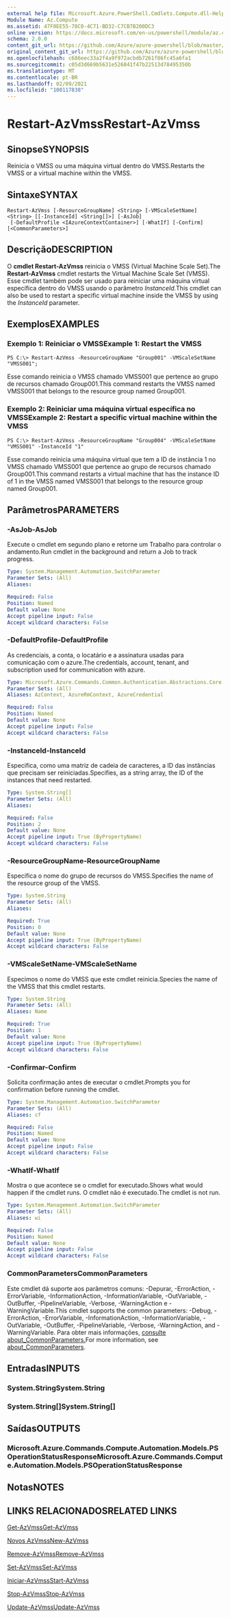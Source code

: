 ```yaml
---
external help file: Microsoft.Azure.PowerShell.Cmdlets.Compute.dll-Help.xml
Module Name: Az.Compute
ms.assetid: 47F0EE55-78C0-4C71-BD32-C7CB7B200DC3
online version: https://docs.microsoft.com/en-us/powershell/module/az.compute/restart-azvmss
schema: 2.0.0
content_git_url: https://github.com/Azure/azure-powershell/blob/master/src/Compute/Compute/help/Restart-AzVmss.md
original_content_git_url: https://github.com/Azure/azure-powershell/blob/master/src/Compute/Compute/help/Restart-AzVmss.md
ms.openlocfilehash: c686eec33a2f4a9f972acbdb7261f86fc45a6fa1
ms.sourcegitcommit: c05d3d669b5631e526841f47b22513d78495350b
ms.translationtype: MT
ms.contentlocale: pt-BR
ms.lasthandoff: 02/09/2021
ms.locfileid: "100117838"
---
```

# <span data-ttu-id="e9c8a-101">Restart-AzVmss</span><span class="sxs-lookup"><span data-stu-id="e9c8a-101">Restart-AzVmss</span></span>

## <span data-ttu-id="e9c8a-102">Sinopse</span><span class="sxs-lookup"><span data-stu-id="e9c8a-102">SYNOPSIS</span></span>
<span data-ttu-id="e9c8a-103">Reinicia o VMSS ou uma máquina virtual dentro do VMSS.</span><span class="sxs-lookup"><span data-stu-id="e9c8a-103">Restarts the VMSS or a virtual machine within the VMSS.</span></span>

## <span data-ttu-id="e9c8a-104">Sintaxe</span><span class="sxs-lookup"><span data-stu-id="e9c8a-104">SYNTAX</span></span>

```
Restart-AzVmss [-ResourceGroupName] <String> [-VMScaleSetName] <String> [[-InstanceId] <String[]>] [-AsJob]
 [-DefaultProfile <IAzureContextContainer>] [-WhatIf] [-Confirm] [<CommonParameters>]
```

## <span data-ttu-id="e9c8a-105">Descrição</span><span class="sxs-lookup"><span data-stu-id="e9c8a-105">DESCRIPTION</span></span>
<span data-ttu-id="e9c8a-106">O **cmdlet Restart-AzVmss** reinicia o VMSS (Virtual Machine Scale Set).</span><span class="sxs-lookup"><span data-stu-id="e9c8a-106">The **Restart-AzVmss** cmdlet restarts the Virtual Machine Scale Set (VMSS).</span></span>
<span data-ttu-id="e9c8a-107">Esse cmdlet também pode ser usado para reiniciar uma máquina virtual específica dentro do VMSS usando o parâmetro *InstanceId.*</span><span class="sxs-lookup"><span data-stu-id="e9c8a-107">This cmdlet can also be used to restart a specific virtual machine inside the VMSS by using the *InstanceId* parameter.</span></span>

## <span data-ttu-id="e9c8a-108">Exemplos</span><span class="sxs-lookup"><span data-stu-id="e9c8a-108">EXAMPLES</span></span>

### <span data-ttu-id="e9c8a-109">Exemplo 1: Reiniciar o VMSS</span><span class="sxs-lookup"><span data-stu-id="e9c8a-109">Example 1: Restart the VMSS</span></span>
```
PS C:\> Restart-AzVmss -ResourceGroupName "Group001" -VMScaleSetName "VMSS001";
```

<span data-ttu-id="e9c8a-110">Esse comando reinicia o VMSS chamado VMSS001 que pertence ao grupo de recursos chamado Group001.</span><span class="sxs-lookup"><span data-stu-id="e9c8a-110">This command restarts the VMSS named VMSS001 that belongs to the resource group named Group001.</span></span>

### <span data-ttu-id="e9c8a-111">Exemplo 2: Reiniciar uma máquina virtual específica no VMSS</span><span class="sxs-lookup"><span data-stu-id="e9c8a-111">Example 2: Restart a specific virtual machine within the VMSS</span></span>
```
PS C:\> Restart-AzVmss -ResourceGroupName "Group004" -VMScaleSetName "VMSS001" -InstanceId "1"
```

<span data-ttu-id="e9c8a-112">Esse comando reinicia uma máquina virtual que tem a ID de instância 1 no VMSS chamado VMSS001 que pertence ao grupo de recursos chamado Group001.</span><span class="sxs-lookup"><span data-stu-id="e9c8a-112">This command restarts a virtual machine that has the instance ID of 1 in the VMSS named VMSS001 that belongs to the resource group named Group001.</span></span>

## <span data-ttu-id="e9c8a-113">Parâmetros</span><span class="sxs-lookup"><span data-stu-id="e9c8a-113">PARAMETERS</span></span>

### <span data-ttu-id="e9c8a-114">-AsJob</span><span class="sxs-lookup"><span data-stu-id="e9c8a-114">-AsJob</span></span>
<span data-ttu-id="e9c8a-115">Execute o cmdlet em segundo plano e retorne um Trabalho para controlar o andamento.</span><span class="sxs-lookup"><span data-stu-id="e9c8a-115">Run cmdlet in the background and return a Job to track progress.</span></span>

```yaml
Type: System.Management.Automation.SwitchParameter
Parameter Sets: (All)
Aliases:

Required: False
Position: Named
Default value: None
Accept pipeline input: False
Accept wildcard characters: False
```

### <span data-ttu-id="e9c8a-116">-DefaultProfile</span><span class="sxs-lookup"><span data-stu-id="e9c8a-116">-DefaultProfile</span></span>
<span data-ttu-id="e9c8a-117">As credenciais, a conta, o locatário e a assinatura usadas para comunicação com o azure.</span><span class="sxs-lookup"><span data-stu-id="e9c8a-117">The credentials, account, tenant, and subscription used for communication with azure.</span></span>

```yaml
Type: Microsoft.Azure.Commands.Common.Authentication.Abstractions.Core.IAzureContextContainer
Parameter Sets: (All)
Aliases: AzContext, AzureRmContext, AzureCredential

Required: False
Position: Named
Default value: None
Accept pipeline input: False
Accept wildcard characters: False
```

### <span data-ttu-id="e9c8a-118">-InstanceId</span><span class="sxs-lookup"><span data-stu-id="e9c8a-118">-InstanceId</span></span>
<span data-ttu-id="e9c8a-119">Especifica, como uma matriz de cadeia de caracteres, a ID das instâncias que precisam ser reiniciadas.</span><span class="sxs-lookup"><span data-stu-id="e9c8a-119">Specifies, as a string array, the ID of the instances that need restarted.</span></span>

```yaml
Type: System.String[]
Parameter Sets: (All)
Aliases:

Required: False
Position: 2
Default value: None
Accept pipeline input: True (ByPropertyName)
Accept wildcard characters: False
```

### <span data-ttu-id="e9c8a-120">-ResourceGroupName</span><span class="sxs-lookup"><span data-stu-id="e9c8a-120">-ResourceGroupName</span></span>
<span data-ttu-id="e9c8a-121">Especifica o nome do grupo de recursos do VMSS.</span><span class="sxs-lookup"><span data-stu-id="e9c8a-121">Specifies the name of the resource group of the VMSS.</span></span>

```yaml
Type: System.String
Parameter Sets: (All)
Aliases:

Required: True
Position: 0
Default value: None
Accept pipeline input: True (ByPropertyName)
Accept wildcard characters: False
```

### <span data-ttu-id="e9c8a-122">-VMScaleSetName</span><span class="sxs-lookup"><span data-stu-id="e9c8a-122">-VMScaleSetName</span></span>
<span data-ttu-id="e9c8a-123">Especimos o nome do VMSS que este cmdlet reinicia.</span><span class="sxs-lookup"><span data-stu-id="e9c8a-123">Species the name of the VMSS that this cmdlet restarts.</span></span>

```yaml
Type: System.String
Parameter Sets: (All)
Aliases: Name

Required: True
Position: 1
Default value: None
Accept pipeline input: True (ByPropertyName)
Accept wildcard characters: False
```

### <span data-ttu-id="e9c8a-124">-Confirmar</span><span class="sxs-lookup"><span data-stu-id="e9c8a-124">-Confirm</span></span>
<span data-ttu-id="e9c8a-125">Solicita confirmação antes de executar o cmdlet.</span><span class="sxs-lookup"><span data-stu-id="e9c8a-125">Prompts you for confirmation before running the cmdlet.</span></span>

```yaml
Type: System.Management.Automation.SwitchParameter
Parameter Sets: (All)
Aliases: cf

Required: False
Position: Named
Default value: None
Accept pipeline input: False
Accept wildcard characters: False
```

### <span data-ttu-id="e9c8a-126">-WhatIf</span><span class="sxs-lookup"><span data-stu-id="e9c8a-126">-WhatIf</span></span>
<span data-ttu-id="e9c8a-127">Mostra o que acontece se o cmdlet for executado.</span><span class="sxs-lookup"><span data-stu-id="e9c8a-127">Shows what would happen if the cmdlet runs.</span></span> <span data-ttu-id="e9c8a-128">O cmdlet não é executado.</span><span class="sxs-lookup"><span data-stu-id="e9c8a-128">The cmdlet is not run.</span></span>

```yaml
Type: System.Management.Automation.SwitchParameter
Parameter Sets: (All)
Aliases: wi

Required: False
Position: Named
Default value: None
Accept pipeline input: False
Accept wildcard characters: False
```

### <span data-ttu-id="e9c8a-129">CommonParameters</span><span class="sxs-lookup"><span data-stu-id="e9c8a-129">CommonParameters</span></span>
<span data-ttu-id="e9c8a-130">Este cmdlet dá suporte aos parâmetros comuns: -Depurar, -ErrorAction, -ErrorVariable, -InformationAction, -InformationVariable, -OutVariable, -OutBuffer, -PipelineVariable, -Verbose, -WarningAction e -WarningVariable.</span><span class="sxs-lookup"><span data-stu-id="e9c8a-130">This cmdlet supports the common parameters: -Debug, -ErrorAction, -ErrorVariable, -InformationAction, -InformationVariable, -OutVariable, -OutBuffer, -PipelineVariable, -Verbose, -WarningAction, and -WarningVariable.</span></span> <span data-ttu-id="e9c8a-131">Para obter mais informações, [consulte about_CommonParameters.](http://go.microsoft.com/fwlink/?LinkID=113216)</span><span class="sxs-lookup"><span data-stu-id="e9c8a-131">For more information, see [about_CommonParameters](http://go.microsoft.com/fwlink/?LinkID=113216).</span></span>

## <span data-ttu-id="e9c8a-132">Entradas</span><span class="sxs-lookup"><span data-stu-id="e9c8a-132">INPUTS</span></span>

### <span data-ttu-id="e9c8a-133">System.String</span><span class="sxs-lookup"><span data-stu-id="e9c8a-133">System.String</span></span>

### <span data-ttu-id="e9c8a-134">System.String[]</span><span class="sxs-lookup"><span data-stu-id="e9c8a-134">System.String[]</span></span>

## <span data-ttu-id="e9c8a-135">Saídas</span><span class="sxs-lookup"><span data-stu-id="e9c8a-135">OUTPUTS</span></span>

### <span data-ttu-id="e9c8a-136">Microsoft.Azure.Commands.Compute.Automation.Models.PSOperationStatusResponse</span><span class="sxs-lookup"><span data-stu-id="e9c8a-136">Microsoft.Azure.Commands.Compute.Automation.Models.PSOperationStatusResponse</span></span>

## <span data-ttu-id="e9c8a-137">Notas</span><span class="sxs-lookup"><span data-stu-id="e9c8a-137">NOTES</span></span>

## <span data-ttu-id="e9c8a-138">LINKS RELACIONADOS</span><span class="sxs-lookup"><span data-stu-id="e9c8a-138">RELATED LINKS</span></span>

[<span data-ttu-id="e9c8a-139">Get-AzVmss</span><span class="sxs-lookup"><span data-stu-id="e9c8a-139">Get-AzVmss</span></span>](./Get-AzVmss.md)

[<span data-ttu-id="e9c8a-140">Novos AzVmss</span><span class="sxs-lookup"><span data-stu-id="e9c8a-140">New-AzVmss</span></span>](./New-AzVmss.md)

[<span data-ttu-id="e9c8a-141">Remove-AzVmss</span><span class="sxs-lookup"><span data-stu-id="e9c8a-141">Remove-AzVmss</span></span>](./Remove-AzVmss.md)

[<span data-ttu-id="e9c8a-142">Set-AzVmss</span><span class="sxs-lookup"><span data-stu-id="e9c8a-142">Set-AzVmss</span></span>](./Set-AzVmss.md)

[<span data-ttu-id="e9c8a-143">Iniciar-AzVmss</span><span class="sxs-lookup"><span data-stu-id="e9c8a-143">Start-AzVmss</span></span>](./Start-AzVmss.md)

[<span data-ttu-id="e9c8a-144">Stop-AzVmss</span><span class="sxs-lookup"><span data-stu-id="e9c8a-144">Stop-AzVmss</span></span>](./Stop-AzVmss.md)

[<span data-ttu-id="e9c8a-145">Update-AzVmss</span><span class="sxs-lookup"><span data-stu-id="e9c8a-145">Update-AzVmss</span></span>](./Update-AzVmss.md)


